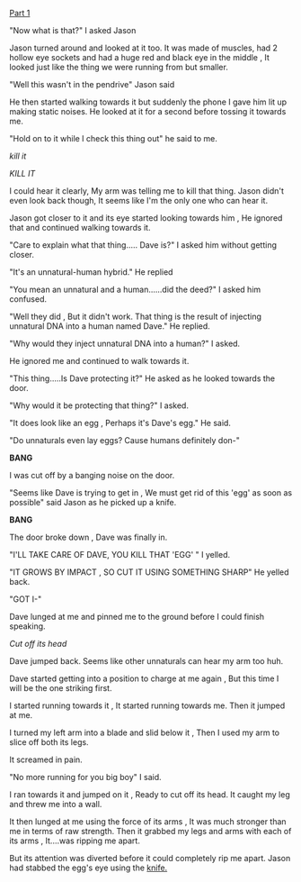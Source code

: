 [Part 1](https://www.reddit.com/r/nosleep/s/9i7xo7MDpS)


"Now what is that?" I asked Jason 


Jason turned around and looked at it too.
It was made of muscles, had 2 hollow eye sockets and had a huge red and black eye in the middle , It looked just like the thing we were running from but smaller.


"Well this wasn't in the pendrive" Jason said


He then started walking towards it but suddenly the phone I gave him lit up making static noises. He looked at it for a second before tossing it towards me.


"Hold on to it while I check this thing out" he said to me.


*kill it*


*KILL IT*


I could hear it clearly, My arm was telling me to kill that thing. Jason didn't even look back though, It seems like I'm the only one who can hear it.


Jason got closer to it and its eye started looking towards him , He ignored that and continued walking towards it.


"Care to explain what that thing..... Dave is?" I asked him without getting closer.


"It's an unnatural-human hybrid." He replied


"You mean an unnatural and a human......did the deed?" I asked him confused.


"Well they did , But it didn't work. That thing is the result of injecting unnatural DNA into a human named Dave." He replied.


"Why would they inject unnatural DNA into a human?" I asked.


He ignored me and continued to walk towards it. 


"This thing.....Is Dave protecting it?" He asked as he looked towards the door.


"Why would it be protecting that thing?" I asked.


"It does look like an egg , Perhaps it's Dave's egg." He said.


"Do unnaturals even lay eggs? Cause humans definitely don-"


**BANG**


I was cut off by a banging noise on the door.


"Seems like Dave is trying to get in , We must get rid of this 'egg' as soon as possible" said Jason as he picked up a knife.


**BANG**


The door broke down , Dave was finally in.


"I'LL TAKE CARE OF DAVE, YOU KILL THAT 'EGG' " I yelled.


"IT GROWS BY IMPACT , SO CUT IT USING SOMETHING SHARP" He yelled back.


"GOT I-"


Dave lunged at me and pinned me to the ground before I could finish speaking. 


*Cut off its head*


Dave jumped back. Seems like other unnaturals can hear my arm too huh.


Dave started getting into a position to charge at me again , But this time I will be the one striking first.


I started running towards it , It started running towards me. Then it jumped at me.


I turned my left arm into a blade and slid below it , Then I used my arm to slice off both its legs.


It screamed in pain.


"No more running for you big boy" I said.


I ran towards it and jumped on it , Ready to cut off its head. It caught my leg and threw me into a wall. 


It then lunged at me using the force of its arms , It was much stronger than me in terms of raw strength. Then it grabbed my legs and arms with each of its arms , It....was ripping me apart.


But its attention was diverted before it could completely rip me apart. Jason had stabbed the egg's eye using the [knife.](https://www.reddit.com/r/UnnaturalUniverse/s/0pdEiP3lmg)


